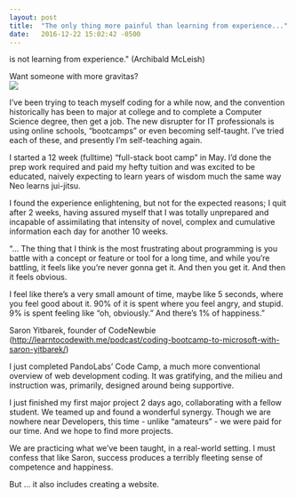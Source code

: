 ```yaml
---
layout: post
title:  "The only thing more painful than learning from experience..."
date:   2016-12-22 15:02:42 -0500
---
```


is not learning from experience." (Archibald McLeish)

Want someone with more gravitas?  
![](http://i.imgur.com/RHKI5izl.jpg)

I’ve been trying to teach myself coding for a while now, and the convention historically has been to major at college and to complete a Computer Science degree, then get a job.  The new disrupter for IT professionals is using online schools, “bootcamps” or even becoming self-taught.  I’ve tried each of these, and presently I’m self-teaching again.

I started a 12 week (fulltime) “full-stack boot camp” in May. I’d done the prep work required and paid my hefty tuition and was excited to be educated, naively expecting to learn years of wisdom much the same way Neo learns jui-jitsu.  

I found the experience enlightening, but not for the expected reasons; I quit after 2 weeks, having assured myself that I was totally unprepared and incapable of assimilating that intensity of novel, complex and cumulative information each day for another 10 weeks.

“… The thing that I think is the most frustrating about programming is you battle with a concept or feature or tool for a long time, and while you’re battling, it feels like you’re never gonna get it.
And then you get it. 
And then it feels obvious.

I feel like there’s a very small amount of time, maybe like 5 seconds, where you feel good about it.
90% of it is spent where you feel angry, and stupid.
9% is spent feeling like “oh, obviously.”
And there’s 1% of happiness.”

Saron Yitbarek, founder of CodeNewbie (http://learntocodewith.me/podcast/coding-bootcamp-to-microsoft-with-saron-yitbarek/)

I just completed PandoLabs’ Code Camp, a much more conventional overview of web development coding.  It was gratifying, and the milieu and instruction was, primarily, designed around being supportive.  

I just finished my first major project 2 days ago, collaborating with a fellow student.  We teamed up and found a wonderful synergy.  Though we are nowhere near Developers, this time - unlike “amateurs” - we were paid for our time.  And we hope to find more projects.

We are practicing what we’ve been taught, in a real-world setting.  I must confess that like Saron, success produces a terribly fleeting sense of competence and happiness.

But … it also includes creating a website.  

